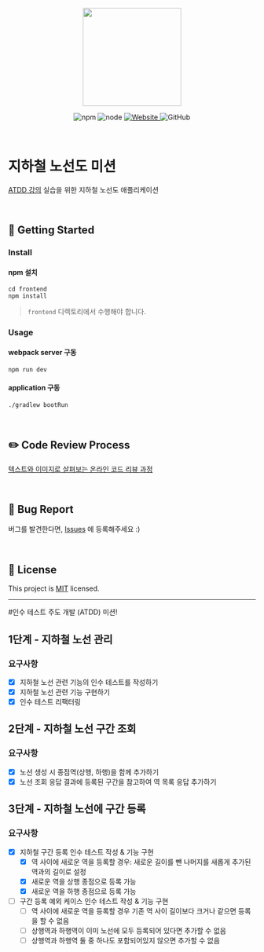 <p align="center">
    <img width="200px;" src="https://raw.githubusercontent.com/woowacourse/atdd-subway-admin-frontend/master/images/main_logo.png"/>
</p>
<p align="center">
  <img alt="npm" src="https://img.shields.io/badge/npm-%3E%3D%205.5.0-blue">
  <img alt="node" src="https://img.shields.io/badge/node-%3E%3D%209.3.0-blue">
  <a href="https://edu.nextstep.camp/c/R89PYi5H" alt="nextstep atdd">
    <img alt="Website" src="https://img.shields.io/website?url=https%3A%2F%2Fedu.nextstep.camp%2Fc%2FR89PYi5H">
  </a>
  <img alt="GitHub" src="https://img.shields.io/github/license/next-step/atdd-subway-admin">
</p>

<br>

# 지하철 노선도 미션
[ATDD 강의](https://edu.nextstep.camp/c/R89PYi5H) 실습을 위한 지하철 노선도 애플리케이션

<br>

## 🚀 Getting Started

### Install
#### npm 설치
```
cd frontend
npm install
```
> `frontend` 디렉토리에서 수행해야 합니다.

### Usage
#### webpack server 구동
```
npm run dev
```
#### application 구동
```
./gradlew bootRun
```
<br>

## ✏️ Code Review Process
[텍스트와 이미지로 살펴보는 온라인 코드 리뷰 과정](https://github.com/next-step/nextstep-docs/tree/master/codereview)

<br>

## 🐞 Bug Report

버그를 발견한다면, [Issues](https://github.com/next-step/atdd-subway-admin/issues) 에 등록해주세요 :)

<br>

## 📝 License

This project is [MIT](https://github.com/next-step/atdd-subway-admin/blob/master/LICENSE.md) licensed.

---
#인수 테스트 주도 개발 (ATDD) 미션!

## 1단계 - 지하철 노선 관리
### 요구사항
- [X] 지하철 노선 관련 기능의 인수 테스트를 작성하기
- [X] 지하철 노선 관련 기능 구현하기
- [X] 인수 테스트 리팩터링

## 2단계 - 지하철 노선 구간 조회
### 요구사항
- [X] 노선 생성 시 종점역(상행, 하행)을 함께 추가하기
- [X] 노선 조회 응답 결과에 등록된 구간을 참고하여 역 목록 응답 추가하기

## 3단계 - 지하철 노선에 구간 등록
### 요구사항
- [X] 지하철 구간 등록 인수 테스트 작성 & 기능 구현
    - [X] 역 사이에 새로운 역을 등록할 경우: 새로운 길이를 뺀 나머지를 새롭게 추가된 역과의 길이로 설정
    - [X] 새로운 역을 상행 종점으로 등록 가능
    - [X] 새로운 역을 하행 종점으로 등록 가능
- [ ] 구간 등록 예외 케이스 인수 테스트 작성 & 기능 구현
    - [ ] 역 사이에 새로운 역을 등록할 경우 기존 역 사이 길이보다 크거나 같으면 등록을 할 수 없음
    - [ ] 상행역과 하행역이 이미 노선에 모두 등록되어 있다면 추가할 수 없음
    - [ ] 상행역과 하행역 둘 중 하나도 포함되어있지 않으면 추가할 수 없음
